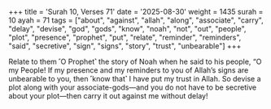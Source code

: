+++
title = 'Surah 10, Verses 71'
date = '2025-08-30'
weight = 1435
surah = 10
ayah = 71
tags = ["about", "against", "allah", "along", "associate", "carry", "delay", "devise", "god", "gods", "know", "noah", "not", "out", "people", "plot", "presence", "prophet", "put", "relate", "reminder", "reminders", "said", "secretive", "sign", "signs", "story", "trust", "unbearable"]
+++

Relate to them ˹O Prophet˺ the story of Noah when he said to his people, “O my People! If my presence and my reminders to you of Allah’s signs are unbearable to you, then ˹know that˺ I have put my trust in Allah. So devise a plot along with your associate-gods—and you do not have to be secretive about your plot—then carry it out against me without delay!